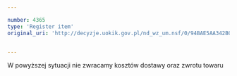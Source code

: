 ```yaml
---

number: 4365
type: 'Register item'
original_uri: 'http://decyzje.uokik.gov.pl/nd_wz_um.nsf/0/94BAE5AA342B0784C1257B34002F5B12?OpenDocument'


---
```


W powyższej sytuacji nie zwracamy kosztów dostawy oraz zwrotu towaru
